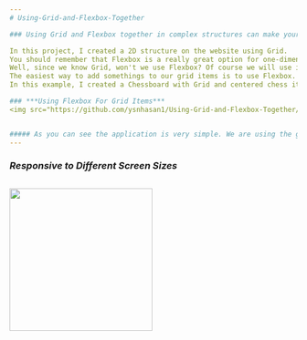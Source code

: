 ```yaml
---
# Using-Grid-and-Flexbox-Together

### Using Grid and Flexbox together in complex structures can make your work easier.

In this project, I created a 2D structure on the website using Grid. 
You should remember that Flexbox is a really great option for one-dimensional structures. 
Well, since we know Grid, won't we use Flexbox? Of course we will use it. 
The easiest way to add somethings to our grid items is to use Flexbox. 
In this example, I created a Chessboard with Grid and centered chess items very easily with Flexbox. Also note that our website is responsive.

### ***Using Flexbox For Grid Items***
<img src="https://github.com/ysnhasan1/Using-Grid-and-Flexbox-Together/assets/102024926/17331072-237a-485a-9b71-0a4c9be25c68"><br />


##### As you can see the application is very simple. We are using the grid items as selector in the CSS file. Then in this code block  we are setting that "display: flex;". We can now position everything on the grid items or give them the size that we want.
---
```


### ***Responsive to Different Screen Sizes***
<img src="https://github.com/ysnhasan1/Using-Grid-and-Flexbox-Together/assets/102024926/bc8d4fcd-3572-448b-9e48-abc62bc5d778" height="250"><br />
---
